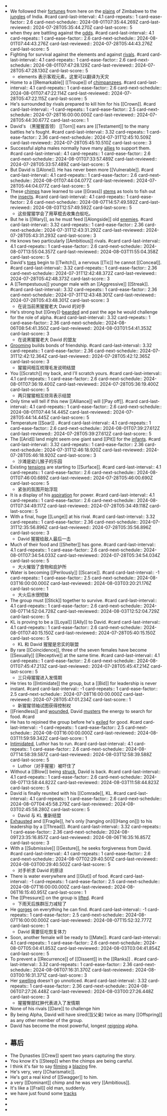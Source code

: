 -
- We followed their [fortunes]([[Fortune]]) from here on the [plains]([[Plain]]) of Zimbabwe to the [jungles]([[Jungle]]) of India. #card
  card-last-interval:: 4.1
  card-repeats:: 1
  card-ease-factor:: 2.6
  card-next-schedule:: 2024-08-01T07:35:44.269Z
  card-last-reviewed:: 2024-07-28T05:35:44.270Z
  card-last-score:: 5
- when they are battling against the [odds]([[Odds]]). #card
  card-last-interval:: 4.1
  card-repeats:: 1
  card-ease-factor:: 2.6
  card-next-schedule:: 2024-08-01T07:44:43.276Z
  card-last-reviewed:: 2024-07-28T05:44:43.276Z
  card-last-score:: 5
- Fighting for survival against the elements and against [rivals]([[Rival]]). #card
  card-last-interval:: 4.1
  card-repeats:: 1
  card-ease-factor:: 2.6
  card-next-schedule:: 2024-08-01T07:47:28.129Z
  card-last-reviewed:: 2024-07-28T05:47:28.130Z
  card-last-score:: 5
	- elements 表示客观元素，这里可以翻译为天灾
- Home to a [[Remarkable]] [[Troupe]] of [chimpanzees]([[Chimpanzees]]). #card
  card-last-interval:: 4.1
  card-repeats:: 1
  card-ease-factor:: 2.6
  card-next-schedule:: 2024-08-01T07:47:22.114Z
  card-last-reviewed:: 2024-07-28T05:47:22.115Z
  card-last-score:: 5
- He's surrounded by rivals prepared to kill him for his [[Crown]]. #card
  card-last-interval:: -1
  card-repeats:: 1
  card-ease-factor:: 2.5
  card-next-schedule:: 2024-07-28T16:00:00.000Z
  card-last-reviewed:: 2024-07-28T05:44:30.677Z
  card-last-score:: 1
- David's （黑猩猩首领） [[Torn]] ears are [[Testament]] to the many battles he's fought. #card
  card-last-interval:: 3.32
  card-repeats:: 1
  card-ease-factor:: 2.36
  card-next-schedule:: 2024-07-31T12:45:10.509Z
  card-last-reviewed:: 2024-07-28T05:45:10.510Z
  card-last-score:: 3
- Successful alpha males normally have many [allies]([[Ally]]) to support them. #card
  card-last-interval:: 4.1
  card-repeats:: 1
  card-ease-factor:: 2.6
  card-next-schedule:: 2024-08-01T07:33:57.489Z
  card-last-reviewed:: 2024-07-28T05:33:57.489Z
  card-last-score:: 5
- But David is [[Alone]]. He has never been more [[Vulnerable]]. #card
  card-last-interval:: 4.1
  card-repeats:: 1
  card-ease-factor:: 2.6
  card-next-schedule:: 2024-08-01T07:44:04.077Z
  card-last-reviewed:: 2024-07-28T05:44:04.077Z
  card-last-score:: 5
- These [chimps]([[Chimp]]) have learned to use [[Grass]] [stems]([[Stem]]) as tools to fish out the [insects]([[Insect]]). #card
  card-last-interval:: 4.1
  card-repeats:: 1
  card-ease-factor:: 2.6
  card-next-schedule:: 2024-08-07T14:57:49.592Z
  card-last-reviewed:: 2024-08-03T12:57:49.592Z
  card-last-score:: 5
	- 这些猩猩学会了用草棍去收集白蚁吃。
- But he is [[Wary]], as he must feed [[Alongside]] old [enemies]([[Enemy]]). #card
  card-last-interval:: 3.32
  card-repeats:: 1
  card-ease-factor:: 2.36
  card-next-schedule:: 2024-07-31T12:43:31.292Z
  card-last-reviewed:: 2024-07-28T05:43:31.293Z
  card-last-score:: 3
- He knows two particularly [[Ambitious]] rivals. #card
  card-last-interval:: 4.1
  card-repeats:: 1
  card-ease-factor:: 2.6
  card-next-schedule:: 2024-08-07T13:55:04.357Z
  card-last-reviewed:: 2024-08-03T11:55:04.358Z
  card-last-score:: 5
- David's [toes]([[Toe]]) begin to [[Twitch]], a nervous [[Tic]] he cannot [[Conceal]]. #card
  card-last-interval:: 3.32
  card-repeats:: 1
  card-ease-factor:: 2.36
  card-next-schedule:: 2024-07-31T12:42:48.372Z
  card-last-reviewed:: 2024-07-28T05:42:48.373Z
  card-last-score:: 3
- A [[Tempestuous]] younger male with an [[Aggressive]] [[Streak]]. #card
  card-last-interval:: 3.32
  card-repeats:: 1
  card-ease-factor:: 2.36
  card-next-schedule:: 2024-07-31T12:43:48.301Z
  card-last-reviewed:: 2024-07-28T05:43:48.301Z
  card-last-score:: 3
	- 在说当前黑猩猩老大 David 的对手
- He's strong but [[Grey]]-[bearded]([[Beard]]) and past the age he would challenge for the role of alpha. #card
  card-last-interval:: 3.32
  card-repeats:: 1
  card-ease-factor:: 2.36
  card-next-schedule:: 2024-08-06T08:54:41.350Z
  card-last-reviewed:: 2024-08-03T01:54:41.353Z
  card-last-score:: 3
	- 在说黑猩猩老大 David 的盟友
- [Grooming]([[Groom]]) builds bonds of friendship. #card
  card-last-interval:: 3.32
  card-repeats:: 1
  card-ease-factor:: 2.36
  card-next-schedule:: 2024-07-31T12:42:12.364Z
  card-last-reviewed:: 2024-07-28T05:42:12.365Z
  card-last-score:: 3
	- 猩猩间相互梳理毛发说明结盟
- You [[Scratch]] my back, and I'll scratch yours. #card
  card-last-interval:: 4.1
  card-repeats:: 1
  card-ease-factor:: 2.6
  card-next-schedule:: 2024-08-01T07:36:19.400Z
  card-last-reviewed:: 2024-07-28T05:36:19.400Z
  card-last-score:: 5
	- 两只猩猩相互挠背表示结盟
- Only time will tell if this new [[Alliance]] will [[Pay off]]. #card
  card-last-interval:: 4.1
  card-repeats:: 1
  card-ease-factor:: 2.6
  card-next-schedule:: 2024-08-01T07:44:14.445Z
  card-last-reviewed:: 2024-07-28T05:44:14.445Z
  card-last-score:: 5
- Temperature [[Soar]] . #card
  card-last-interval:: 4.1
  card-repeats:: 1
  card-ease-factor:: 2.6
  card-next-schedule:: 2024-08-01T07:39:27.612Z
  card-last-reviewed:: 2024-07-28T05:39:27.612Z
  card-last-score:: 5
- The [[Arid]] land might seem one giant sand [[Pit]] for the [infants]([[Infant]]). #card
  card-last-interval:: 3.32
  card-repeats:: 1
  card-ease-factor:: 2.36
  card-next-schedule:: 2024-07-31T12:46:18.920Z
  card-last-reviewed:: 2024-07-28T05:46:18.920Z
  card-last-score:: 3
	- 沙滩是幼儿猴子的乐园
- Existing [tensions]([[Tension]]) are starting to [[Surface]]. #card
  card-last-interval:: 4.1
  card-repeats:: 1
  card-ease-factor:: 2.6
  card-next-schedule:: 2024-08-01T07:46:00.689Z
  card-last-reviewed:: 2024-07-28T05:46:00.690Z
  card-last-score:: 5
	- 紧张的氛围开始浮现
- It is a display of his [aspiration]([[Aspiration]]) for power. #card
  card-last-interval:: 4.1
  card-repeats:: 1
  card-ease-factor:: 2.6
  card-next-schedule:: 2024-08-01T07:34:49.117Z
  card-last-reviewed:: 2024-07-28T05:34:49.118Z
  card-last-score:: 5
- With a final, huge [[Lunge]] at his rival. #card
  card-last-interval:: 3.32
  card-repeats:: 1
  card-ease-factor:: 2.36
  card-next-schedule:: 2024-07-31T12:35:56.896Z
  card-last-reviewed:: 2024-07-28T05:35:56.896Z
  card-last-score:: 3
	- David 猩猩给敌人最后一击
- Much of their food and [[Shelter]] has gone. #card
  card-last-interval:: 4.1
  card-repeats:: 1
  card-ease-factor:: 2.6
  card-next-schedule:: 2024-08-01T07:34:54.033Z
  card-last-reviewed:: 2024-07-28T05:34:54.034Z
  card-last-score:: 5
	- 大火摧毁了食物和庇护所
- Water is becoming [[Perilously]] [[Scarce]]. #card
  card-last-interval:: -1
  card-repeats:: 1
  card-ease-factor:: 2.5
  card-next-schedule:: 2024-08-03T16:00:00.000Z
  card-last-reviewed:: 2024-08-03T03:20:21.176Z
  card-last-score:: 1
	- 大火后水很短缺
- The group must [[Stick]] together to survive. #card
  card-last-interval:: 4.1
  card-repeats:: 1
  card-ease-factor:: 2.6
  card-next-schedule:: 2024-08-07T14:52:04.728Z
  card-last-reviewed:: 2024-08-03T12:52:04.729Z
  card-last-score:: 5
- KL is proving to be a [[Loyal]] [[Ally]] to David. #card
  card-last-interval:: 4.1
  card-repeats:: 1
  card-ease-factor:: 2.6
  card-next-schedule:: 2024-08-01T07:40:15.150Z
  card-last-reviewed:: 2024-07-28T05:40:15.150Z
  card-last-score:: 5
	- KL 和 David 猩猩是忠实的联盟
- By rare [[Coincidence]], three of the seven females have become [[Sexually]] [[Receptive]] at the same time. #card
  card-last-interval:: 4.1
  card-repeats:: 1
  card-ease-factor:: 2.6
  card-next-schedule:: 2024-08-01T07:45:47.213Z
  card-last-reviewed:: 2024-07-28T05:45:47.214Z
  card-last-score:: 5
	- 三只母猩猩进入发情期
- He tries to [[Intimidate]] the group, but a [[Bid]] for leadership is never instant. #card
  card-last-interval:: -1
  card-repeats:: 1
  card-ease-factor:: 2.5
  card-next-schedule:: 2024-07-28T16:00:00.000Z
  card-last-reviewed:: 2024-07-28T05:47:01.234Z
  card-last-score:: 1
	- 新猩猩领袖试图获得控制权
- [[Friendless]] and [wounded]([[Wound]]), David [musters]([[Muster]]) the energy to search for food. #card
- He has to rejoined the group before he's [exiled]([[Exile]]) for good. #card
  card-last-interval:: -1
  card-repeats:: 1
  card-ease-factor:: 2.5
  card-next-schedule:: 2024-08-03T16:00:00.000Z
  card-last-reviewed:: 2024-08-03T11:59:59.342Z
  card-last-score:: 1
- [Intimidated]([[Intimidate]]), Luthor has to run. #card
  card-last-interval:: 4.1
  card-repeats:: 1
  card-ease-factor:: 2.6
  card-next-schedule:: 2024-08-07T14:58:39.587Z
  card-last-reviewed:: 2024-08-03T12:58:39.588Z
  card-last-score:: 5
	- Luthor（对手猩猩）被吓住了
- Without a [[Blow]] being [struck]([[Strick]]), David is back. #card
  card-last-interval:: 4.1
  card-repeats:: 1
  card-ease-factor:: 2.6
  card-next-schedule:: 2024-08-07T13:58:44.822Z
  card-last-reviewed:: 2024-08-03T11:58:44.823Z
  card-last-score:: 5
- David is finally reunited with his [[Comrade]], KL. #card
  card-last-interval:: 4.1
  card-repeats:: 1
  card-ease-factor:: 2.6
  card-next-schedule:: 2024-08-07T04:45:58.279Z
  card-last-reviewed:: 2024-08-03T02:45:58.280Z
  card-last-score:: 5
	- David 与 KL 重新结盟
- [Exhausted]([[Exhaust]]) and [[Fragile]], he's only [hanging on]([[Hang on]]) to his leadership by a [[Thread]]. #card
  card-last-interval:: 3.32
  card-repeats:: 1
  card-ease-factor:: 2.36
  card-next-schedule:: 2024-08-09T23:35:16.857Z
  card-last-reviewed:: 2024-08-06T16:35:16.857Z
  card-last-score:: 3
- With a [[Submissive]] [[Gesture]], he seeks forgiveness from David. #card
  card-last-interval:: 4.1
  card-repeats:: 1
  card-ease-factor:: 2.6
  card-next-schedule:: 2024-08-07T02:29:40.501Z
  card-last-reviewed:: 2024-08-03T00:29:40.502Z
  card-last-score:: 5
	- 对手祈求 David 的原谅
- There is water everywhere and [[Glut]] of food. #card
  card-last-interval:: -1
  card-repeats:: 1
  card-ease-factor:: 2.5
  card-next-schedule:: 2024-08-07T16:00:00.000Z
  card-last-reviewed:: 2024-08-06T16:15:40.951Z
  card-last-score:: 1
- The [[Pressure]] on the group is [lifted]([[Lift]]). #card
	- 下雨天后族群压力减轻了
- He [gorges]([[Gorge]]) on everything he can find. #card
  card-last-interval:: -1
  card-repeats:: 1
  card-ease-factor:: 2.5
  card-next-schedule:: 2024-08-07T16:00:00.000Z
  card-last-reviewed:: 2024-08-07T15:52:32.777Z
  card-last-score:: 1
	- David 需要狂吃恢复体力
- Soon, another female will be ready to [[Mate]]. #card
  card-last-interval:: 4.1
  card-repeats:: 1
  card-ease-factor:: 2.6
  card-next-schedule:: 2024-08-07T05:04:41.853Z
  card-last-reviewed:: 2024-08-03T03:04:41.854Z
  card-last-score:: 5
- To prevent a [[Recurrence]] of [[Dissent]] in the [[Ranks]] . #card
  card-last-interval:: 3.32
  card-repeats:: 1
  card-ease-factor:: 2.36
  card-next-schedule:: 2024-08-06T07:16:31.370Z
  card-last-reviewed:: 2024-08-03T00:16:31.371Z
  card-last-score:: 3
- Her [swelling]([[Swell]]) doesn't go unnoticed. #card
  card-last-interval:: 3.32
  card-repeats:: 1
  card-ease-factor:: 2.36
  card-next-schedule:: 2024-08-06T07:27:26.448Z
  card-last-reviewed:: 2024-08-03T00:27:26.448Z
  card-last-score:: 3
	- 猩猩臀部红肿代表进入了发情期
- None of his rivals [[Dare]] to challenge him
- By being Alpha, David will have sired(当父亲) twice as many [[Offspring]] as any other member of the group.
- David has become the most powerful, longest [reigning]([[Reign]]) alpha.
- ## 幕后
- The Dynasties [[Crew]] spent two years capturing the story.
- You know it's [[Steep]] when the chimps are being careful.
- I think it's fair to say [filming]([[Film]]) a [blazing]([[Blaze]]) fire.
- He's very, very [[Charismatic]].
- He's got a real kind of [[Swagger]] to him.
- a very [[Dominant]] chimp and he was very [[Ambitious]].
- It's like a [[Frail]] old man, suddenly.
- we have just found some [tracks]([[Track]])
-
-
-